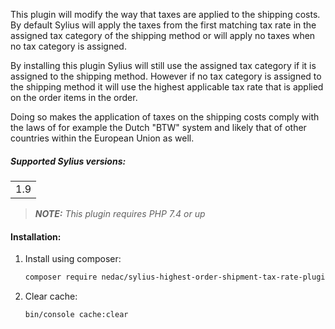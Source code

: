 This plugin will modify the way that taxes are applied to the shipping costs. By default Sylius will apply the taxes from
the first matching tax rate in the assigned tax category of the shipping method or will apply no taxes when no tax
category is assigned.

By installing this plugin Sylius will still use the assigned tax category if it is assigned to the shipping method.
However if no tax category is assigned to the shipping method it will use the highest applicable tax rate that is
applied on the order items in the order.

Doing so makes the application of taxes on the shipping costs comply with the laws of for example the Dutch "BTW" system
and likely that of other countries within the European Union as well.

##### Supported Sylius versions:
<table>
    <tr><td>1.9</td></tr>
</table>


> **_NOTE:_** *This plugin requires PHP 7.4 or up*

#### Installation:
1. Install using composer:
    ```bash
    composer require nedac/sylius-highest-order-shipment-tax-rate-plugin
    ```
2. Clear cache:
    ```bash
    bin/console cache:clear
    ```
